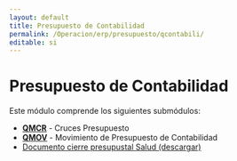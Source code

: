 ```yaml
---
layout: default
title: Presupuesto de Contabilidad
permalink: /Operacion/erp/presupuesto/qcontabili/
editable: si
---
```


# Presupuesto de Contabilidad

Este módulo comprende los siguientes submódulos:

* [**QMCR**](http://docs.oasiscom.com/Operacion/erp/presupuesto/qcontabili/qmcr) - Cruces Presupuesto  
* [**QMOV**](http://docs.oasiscom.com/Operacion/erp/presupuesto/qcontabili/qmov) - Movimiento de Presupuesto de Contabilidad  
* [Documento cierre presupustal Salud (descargar)](http://docs.oasiscom.com/Operacion/erp/presupuesto/qcontabili/cierre-de-año-presupuestal-salud.pdf)
